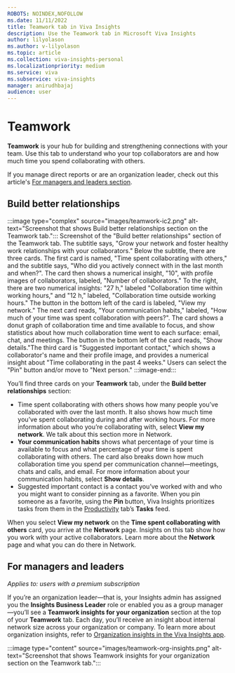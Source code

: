 ```yaml
---
ROBOTS: NOINDEX,NOFOLLOW
ms.date: 11/11/2022
title: Teamwork tab in Viva Insights
description: Use the Teamwork tab in Microsoft Viva Insights
author: lilyolason
ms.author: v-lilyolason
ms.topic: article
ms.collection: viva-insights-personal
ms.localizationpriority: medium 
ms.service: viva
ms.subservice: viva-insights
manager: anirudhbajaj
audience: user
---
```

# Teamwork

**Teamwork** is your hub for building and strengthening connections with your team. Use this tab to understand who your top collaborators are and how much time you spend collaborating with others.

If you manage direct reports or are an organization leader, check out this article's [For managers and leaders section](#for-managers-and-leaders).

## Build better relationships

:::image type="complex" source="images/teamwork-ic2.png" alt-text="Screenshot that shows Build better relationships section on the Teamwork tab.":::
   Screenshot of the "Build better relationships" section of the Teamwork tab. The subtitle says, "Grow your network and foster healthy work relationships with your collaborators." Below the subtitle, there are three cards. The first card is named, "Time spent collaborating with others," and the subtitle says, "Who did you actively connect with in the last month and when?". The card then shows a numerical insight, "10", with profile images of collaborators, labeled, "Number of collaborators." To the right, there are two numerical insights: "27 h," labeled "Collaboration time within working hours," and "12 h," labeled, "Collaboration time outside working hours." The button in the bottom left of the card is labeled, "View my network." The next card reads, "Your communication habits," labeled, "How much of your time was spent collaboration with peers?". The card shows a donut graph of collaboration time and time available to focus, and show statistics about how much collaboration time went to each surface: email, chat, and meetings. The button in the bottom left of the card reads, "Show details."The third card is "Suggested important contact," which shows a collaborator's name and their profile image, and provides a numerical insight about "Time collaborating in the past 4 weeks." Users can select the "Pin" button and/or move to "Next person."
:::image-end:::


You’ll find three cards on your **Teamwork** tab, under the **Build better relationships** section:

* Time spent collaborating with others shows how many people you’ve collaborated with over the last month. It also shows how much time you’ve spent collaborating during and after working hours. For more information about who you’re collaborating with, select **View my network**. We talk about this section more in Network.
* **Your communication habits** shows what percentage of your time is available to focus and what percentage of your time is spent collaborating with others. The card also breaks down how much collaboration time you spend per communication channel—meetings, chats and calls, and email. For more information about your communication habits, select **Show details**. 
* Suggested important contact is a contact you’ve worked with and who you might want to consider pinning as a favorite. When you pin someone as a favorite, using the **Pin** button, Viva Insights prioritizes tasks from them in the [Productivity](productivity.md) tab’s **Tasks** feed.
 

When you select **View my network** on the **Time spent collaborating with others** card, you arrive at the **Network** page. Insights on this tab show how you work with your active collaborators. Learn more about the **Network** page and what you can do there in Network.

## For managers and leaders

*Applies to: users with a premium subscription*


If you’re an organization leader—that is, your Insights admin has assigned you the **Insights Business Leader** role or enabled you as a group manager—you’ll see a **Teamwork insights for your organization** section at the top of your **Teamwork** tab. Each day, you’ll receive an insight about internal network size across your organization or company. To learn more about organization insights, refer to [Organization insights in the Viva Insights app](../../org-team-insights/org-insights.md).

:::image type="content" source="images/teamwork-org-insights.png" alt-text="Screenshot that shows Teamwork insights for your organization section on the Teamwork tab.":::


